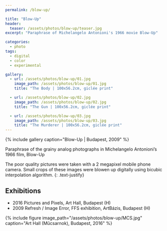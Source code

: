 ```yaml
---
permalink: /blow-up/

title: "Blow-Up"
header:
  teaser: /assets/photos/blow-up/teaser.jpg
excerpt: "Paraphrase of Michelangelo Antonioni's 1966 movie Blow-Up"

categories:
  - photo
tags:
  - digital
  - color
  - experimental

gallery:
  - url: /assets/photos/blow-up/01.jpg
    image_path: /assets/photos/blow-up/01.jpg
    title: "The Body | 100x56.2cm, giclée print"

  - url: /assets/photos/blow-up/02.jpg
    image_path: /assets/photos/blow-up/02.jpg
    title: "The Gun | 100x56.2cm, giclée print"

  - url: /assets/photos/blow-up/03.jpg
    image_path: /assets/photos/blow-up/03.jpg
    title: "The Murderer | 100x56.2cm, giclée print"
---
```


{% include gallery caption="Blow-Up \| Budapest, 2009" %}

Paraphrase of the grainy analog photographs in Michelangelo Antonioni’s 1966 film, Blow-Up

The poor quality pictures were taken with a 2 megapixel mobile phone camera. Small crops of these
images were blowen up digitally using bicubic interpolation algorithm.
{: .text-justify}

## Exhibitions

- 2016  Pictures and Pixels, Art Hall, Budapest (H)
- 2009  Refresh / Image Error, FFS exhibition, ArtBázis, Budapest (H)

{% include figure image_path="/assets/photos/blow-up/MCS.jpg"
   caption="Art Hall (Műcsarnok), Budapest, 2016" %}
